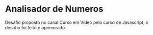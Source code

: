# Analisador de Numeros
 Desafio proposto no canal Curso em Video pelo curso de Javascript, o desafio foi feito e aprimorado.
